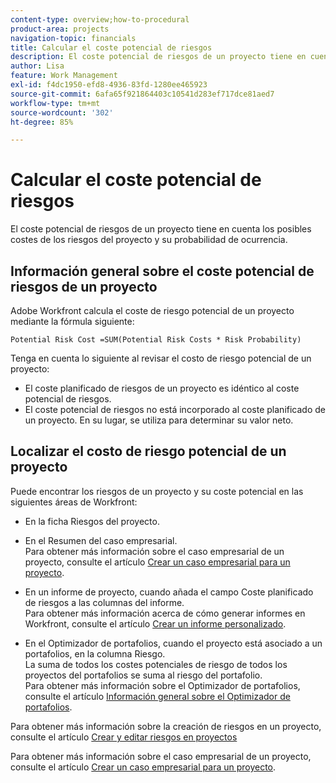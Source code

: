 ```yaml
---
content-type: overview;how-to-procedural
product-area: projects
navigation-topic: financials
title: Calcular el coste potencial de riesgos
description: El coste potencial de riesgos de un proyecto tiene en cuenta los posibles costes de los riesgos del proyecto y su probabilidad de ocurrencia.
author: Lisa
feature: Work Management
exl-id: f4dc1950-efd8-4936-83fd-1280ee465923
source-git-commit: 6afa65f921864403c10541d283ef717dce81aed7
workflow-type: tm+mt
source-wordcount: '302'
ht-degree: 85%

---
```


# Calcular el coste potencial de riesgos

El coste potencial de riesgos de un proyecto tiene en cuenta los posibles costes de los riesgos del proyecto y su probabilidad de ocurrencia.

## Información general sobre el coste potencial de riesgos de un proyecto

Adobe Workfront calcula el coste de riesgo potencial de un proyecto mediante la fórmula siguiente:

```
Potential Risk Cost =SUM(Potential Risk Costs * Risk Probability)
```

Tenga en cuenta lo siguiente al revisar el costo de riesgo potencial de un proyecto:

* El coste planificado de riesgos de un proyecto es idéntico al coste potencial de riesgos.
* El coste potencial de riesgos no está incorporado al coste planificado de un proyecto. En su lugar, se utiliza para determinar su valor neto.

## Localizar el costo de riesgo potencial de un proyecto

Puede encontrar los riesgos de un proyecto y su coste potencial en las siguientes áreas de Workfront:

* En la ficha Riesgos del proyecto.
* En el Resumen del caso empresarial.\
  Para obtener más información sobre el caso empresarial de un proyecto, consulte el artículo [Crear un caso empresarial para un proyecto](../../../manage-work/projects/define-a-business-case/create-business-case.md).
* En un informe de proyecto, cuando añada el campo Coste planificado de riesgos a las columnas del informe.\
  Para obtener más información acerca de cómo generar informes en Workfront, consulte el artículo [Crear un informe personalizado](../../../reports-and-dashboards/reports/creating-and-managing-reports/create-custom-report.md).

* En el Optimizador de portafolios, cuando el proyecto está asociado a un portafolios, en la columna Riesgo.\
  La suma de todos los costes potenciales de riesgo de todos los proyectos del portafolios se suma al riesgo del portafolio.\
  Para obtener más información sobre el Optimizador de portafolios, consulte el artículo [Información general sobre el Optimizador de portafolios](../../../manage-work/portfolios/portfolio-optimizer/portfolio-optimizer-overview.md).

Para obtener más información sobre la creación de riesgos en un proyecto, consulte el artículo [Crear y editar riesgos en proyectos](../../../manage-work/projects/define-a-business-case/create-edit-risks-on-projects.md)

Para obtener más información sobre el caso empresarial de un proyecto, consulte el artículo [Crear un caso empresarial para un proyecto](../../../manage-work/projects/define-a-business-case/create-business-case.md).
